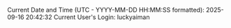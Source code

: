 Current Date and Time (UTC - YYYY-MM-DD HH:MM:SS formatted): 2025-09-16 20:42:32
Current User's Login: luckyaiman
